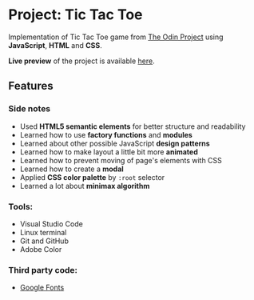 # Project: Tic Tac Toe

Implementation of Tic Tac Toe game from [The Odin Project](https://www.theodinproject.com/courses/javascript/lessons/tic-tac-toe-javascript) using **JavaScript**, **HTML** and **CSS**.

**Live preview** of the project is available [here](https://alternateved.github.io/tic-tac-toe/).


## **Features**


### **Side notes**
* Used **HTML5 semantic elements** for better structure and readability
* Learned how to use **factory functions** and **modules**
* Learned about other possible JavaScript **design patterns**
* Learned how to make layout a little bit more **animated**
* Learned how to prevent moving of page's elements with CSS
* Learned how to create a **modal**
* Applied **CSS color palette** by `:root` selector
* Learned a lot about **minimax algorithm** 

### **Tools:**
* Visual Studio Code
* Linux terminal
* Git and GitHub
* Adobe Color


### **Third party code:**
* [Google Fonts](https://fonts.google.com/)
